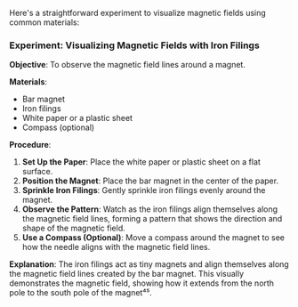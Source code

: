 Here's a straightforward experiment to visualize magnetic fields using common materials:

### Experiment: Visualizing Magnetic Fields with Iron Filings

**Objective**: To observe the magnetic field lines around a magnet.

**Materials**:
- Bar magnet
- Iron filings
- White paper or a plastic sheet
- Compass (optional)

**Procedure**:
1. **Set Up the Paper**: Place the white paper or plastic sheet on a flat surface.
2. **Position the Magnet**: Place the bar magnet in the center of the paper.
3. **Sprinkle Iron Filings**: Gently sprinkle iron filings evenly around the magnet.
4. **Observe the Pattern**: Watch as the iron filings align themselves along the magnetic field lines, forming a pattern that shows the direction and shape of the magnetic field.
5. **Use a Compass (Optional)**: Move a compass around the magnet to see how the needle aligns with the magnetic field lines.

**Explanation**: The iron filings act as tiny magnets and align themselves along the magnetic field lines created by the bar magnet. This visually demonstrates the magnetic field, showing how it extends from the north pole to the south pole of the magnet⁴⁵.
